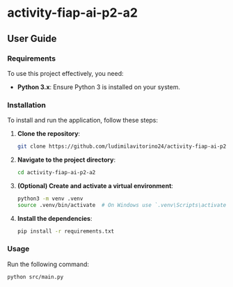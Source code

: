 # activity-fiap-ai-p2-a2

## User Guide

### Requirements

To use this project effectively, you need:

- **Python 3.x**: Ensure Python 3 is installed on your system.

### Installation

To install and run the application, follow these steps:

1. **Clone the repository**:
    ```sh
    git clone https://github.com/ludimilavitorino24/activity-fiap-ai-p2-a2.git
    ```
2. **Navigate to the project directory**:
    ```sh
    cd activity-fiap-ai-p2-a2
    ```
3. **(Optional) Create and activate a virtual environment**:
    ```sh
    python3 -m venv .venv
    source .venv/bin/activate  # On Windows use `.venv\Scripts\activate`
    ```
4. **Install the dependencies**:
    ```sh
    pip install -r requirements.txt
    ```

### Usage

Run the following command:

```sh
python src/main.py
```
